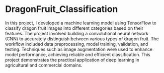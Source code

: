 # DragonFruit_Classification
 In this project, I developed a machine learning model using TensorFlow to classify dragon fruit images into different categories based on their features. The project involved building a convolutional neural network (CNN) to accurately distinguish between various types of dragon fruit. The workflow included data preprocessing, model training, validation, and testing. Techniques such as image augmentation were used to enhance model performance, achieving reliable and efficient classification. This project demonstrates the practical application of deep learning in agricultural and commercial domains.

